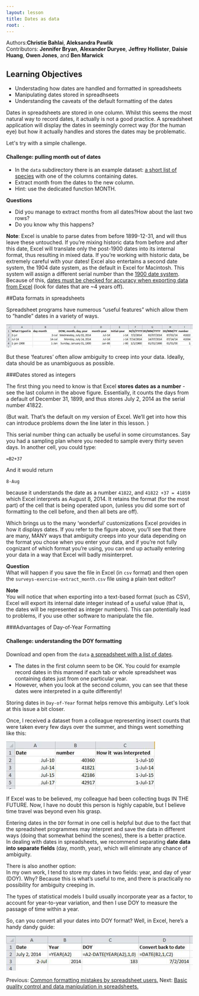 ```yaml
---
layout: lesson
title: Dates as data
root: .
---
```


Authors:**Christie Bahlai**, **Aleksandra Pawlik**<br>
Contributors: **Jennifer Bryan**, **Alexander Duryee**, **Jeffrey Hollister**, **Daisie Huang**, **Owen Jones**, and
**Ben Marwick**

## Learning Objectives 

* Understading how dates are handled and formatted in spreadsheets
* Manipulating dates stored in spreadhseets
* Understanding the caveats of the default formatting of the dates

Dates in spreadsheets are stored in one column. Whilst this seems the most natural way to record dates, it actually is not a good practice. A spreadsheet application will display the dates in seemingly correct way (for the human eye) but how it actually handles and stores the dates may be problematic.

Let's try with a simple challenge.

#### Challenge: pulling month out of dates ####

+   In the `data` subdirectory there is an example dataset:  [a short list of species](../data/biology/surveys-exercise-extract_month.csv) with one of the columns containing dates. 
+   Extract month from the dates to the new column.
+   Hint: use the dedicated function MONTH.

**Questions**  

* Did you manage to extract months from all dates?How about the last two rows?   
* Do you know why this happens?

**Note**: Excel is unable to parse dates from before 1899-12-31, and will thus leave these untouched.  If you’re mixing historic data from before and after this date, Excel will translate only the post-1900 dates into its internal format, thus resulting in mixed data.  If you’re working with historic data, be extremely careful with your dates!
Excel also entertains a second date system, the 1904 date system, as the default in Excel for Macintosh. This system will assign a different serial number than the [1900 date system](https://support.microsoft.com/kb/180162). Because of this, [dates must be checked for accuracy when exporting data from Excel](http://datapub.cdlib.org/2014/04/10/abandon-all-hope-ye-who-enter-dates-in-excel/) (look for dates that are ~4 years off). 


##Data formats in spreadsheets

Spreadsheet programs have numerous “useful features” which allow them to “handle” dates in a variety of ways.

![Many formats, many ambiguities](fig/5_excel_dates_1.jpg)

But these ‘features’ often allow ambiguity to creep into your data. Ideally, data should be as unambiguous as possible. 

###Dates stored as integers

The first thing you need to know is that Excel **stores dates as a number** - see the last column in the above figure. Essentially, it counts the days from a default of December 31, 1899, and thus stores July 2, 2014 as  the serial number 41822.

(But wait. That’s the default on my version of Excel. We’ll get into how this can introduce problems down the line later in this lesson. )

This serial number thing can actually be useful in some circumstances. Say you had a sampling plan where you needed to sample every thirty seven days. In another cell, you could type:
    
    =B2+37
    
And it would return

    8-Aug

because it understands the date as a number `41822`, and `41822 +37 = 41859` which Excel interprets as August 8, 2014. It retains the format (for the most part) of the cell that is being operated upon, (unless you did some sort of formatting to the cell before, and then all bets are off).

Which brings us to the many ‘wonderful’ customizations Excel provides in how it displays dates. If you refer to the figure above, you’ll see that there are many, MANY ways that ambiguity creeps into your data depending on the format you chose when you enter your data, and if you’re not fully cognizant of which format you’re using, you can end up actually entering your data in a way that Excel will badly misinterpret. 

**Question**  
What will happen if you save the file in Excel (in `csv` format) and then open the `surveys-exercise-extract_month.csv` file using a plain text editor? 

**Note**  
You will notice that when exporting into a text-based format (such as CSV), Excel will export its internal date integer instead of a useful value (that is, the dates will be represented as integer numbers). This can potentially lead to problems, if you use other software to manipulate the file.

###Advantages of Day-of-Year Formatting

#### Challenge: understanding the DOY formatting ####

Download and open from the `data` [a spreadsheet with a list of dates](../data/biology/date-doy-exercise.xls).  

+ The dates in the first column seem to be OK. You could for example record dates in this manned if each tab or whole spreadsheet was containing dates just from one particular year.
+ However, when you look at the second column, you can see that these dates were interpreted in a quite differently!

Storing dates in `Day-of-Year` format helps remove this ambiguity. Let's look at this issue a bit closer.

Once, I received a dataset from a colleague representing insect counts that were taken every few days over the summer, and things went something like this:

![So, so ambiguous, it's even confusing Excel](fig/6_excel_dates_2.jpg)


If Excel was to be believed, my colleague had been collecting bugs IN THE FUTURE. Now, I have no doubt this person is highly capable, but I believe time travel was beyond even his grasp.

Entering dates in the `DOY` format in one cell is helpful but due to the fact that the spreadsheet programmes may interpret and save the data in different ways (doing that somewhat behind the scenes), there is a better practice.  
In dealing with dates in spreadsheets, we recommend separating **date data into separate fields** (day, month, year), which will eliminate any chance of ambiguity. 

There is also another option:  
In my own work, I tend to store my dates in two fields: year, and day of year (DOY). Why? Because this is what’s useful to me, and there is practically no possibility for ambiguity creeping in.

The types of statistical models I build usually incorporate year as a factor, to account for year-to-year variation, and then I use DOY to measure the passage of time within a year. 

So, can you convert all your dates into DOY format? Well, in Excel, here’s a handy dandy guide:

![Kill that ambiguity before it bites you!](fig/7_excel_dates_3.jpg)





Previous: [Common formatting mistakes by spreadsheet users.](02-common-mistakes.html) Next: [Basic quality control and data manipulation in spreadsheets.](04-quality-control.html)
